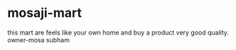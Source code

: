 # mosaji-mart
this mart are feels like your own home and buy a product very good quality.
owner-mosa subham
